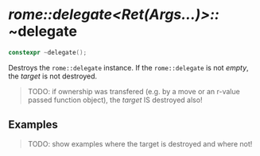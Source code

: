 # _rome::delegate<Ret(Args...)>::_ **~delegate**

```cpp
constexpr ~delegate();
```

Destroys the `rome::delegate` instance. If the `rome::delegate` is not _empty_, the _target_ is not destroyed.

> TODO: if ownership was transfered (e.g. by a move or an r-value passed function object), the _target_ IS destroyed also!

## Examples

> TODO: show examples where the target is destroyed and where not!
